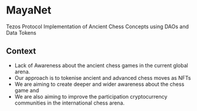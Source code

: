 # MayaNet
Tezos Protocol Implementation of Ancient Chess Concepts using DAOs and Data Tokens

## Context
- Lack of Awareness about the ancient chess games in the current global arena.
- Our approach is to tokenise ancient and advanced chess moves as NFTs
- We are aiming to create deeper and wider awareness about the chess game and
- We are also aiming to improve the participation cryptocurrency communities in the international chess arena.
